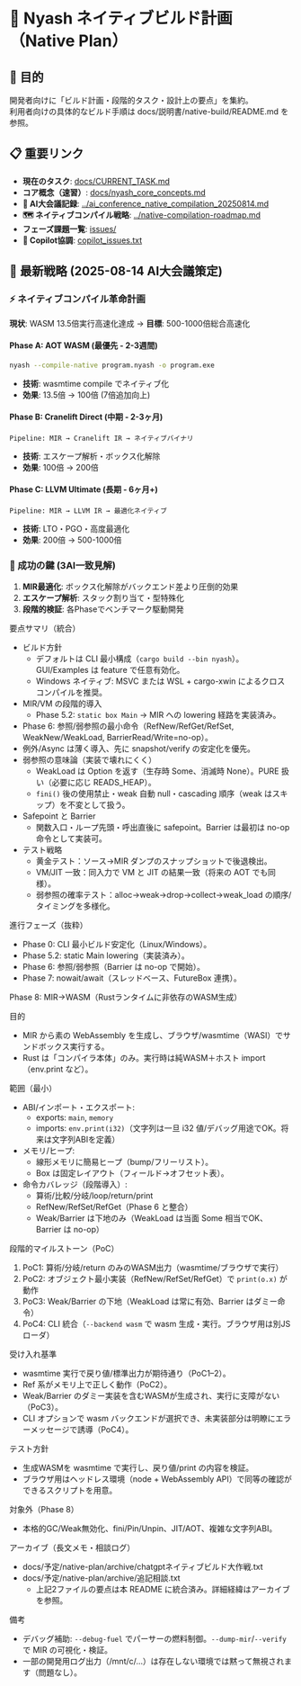 # 🚀 Nyash ネイティブビルド計画（Native Plan）

## 🎯 目的
開発者向けに「ビルド計画・段階的タスク・設計上の要点」を集約。  
利用者向けの具体的なビルド手順は docs/説明書/native-build/README.md を参照。

## 📋 重要リンク
- **現在のタスク**: [docs/CURRENT_TASK.md](../../CURRENT_TASK.md)
- **コア概念（速習）**: [docs/nyash_core_concepts.md](../../nyash_core_concepts.md)
- **🤖 AI大会議記録**: [../ai_conference_native_compilation_20250814.md](../ai_conference_native_compilation_20250814.md)
- **🗺️ ネイティブコンパイル戦略**: [../native-compilation-roadmap.md](../native-compilation-roadmap.md)
- **フェーズ課題一覧**: [issues/](issues/)
- **🤖 Copilot協調**: [copilot_issues.txt](copilot_issues.txt)

## 🌟 **最新戦略 (2025-08-14 AI大会議策定)**

### ⚡ ネイティブコンパイル革命計画
**現状**: WASM 13.5倍実行高速化達成 → **目標**: 500-1000倍総合高速化

#### **Phase A: AOT WASM** (最優先 - 2-3週間)
```bash
nyash --compile-native program.nyash -o program.exe
```
- **技術**: wasmtime compile でネイティブ化
- **効果**: 13.5倍 → 100倍 (7倍追加向上)

#### **Phase B: Cranelift Direct** (中期 - 2-3ヶ月)  
```
Pipeline: MIR → Cranelift IR → ネイティブバイナリ
```
- **技術**: エスケープ解析・ボックス化解除
- **効果**: 100倍 → 200倍

#### **Phase C: LLVM Ultimate** (長期 - 6ヶ月+)
```
Pipeline: MIR → LLVM IR → 最適化ネイティブ
```
- **技術**: LTO・PGO・高度最適化
- **効果**: 200倍 → 500-1000倍

### 🔑 成功の鍵 (3AI一致見解)
1. **MIR最適化**: ボックス化解除がバックエンド差より圧倒的効果
2. **エスケープ解析**: スタック割り当て・型特殊化
3. **段階的検証**: 各Phaseでベンチマーク駆動開発

要点サマリ（統合）
- ビルド方針
  - デフォルトは CLI 最小構成（`cargo build --bin nyash`）。GUI/Examples は feature で任意有効化。
  - Windows ネイティブ: MSVC または WSL + cargo-xwin によるクロスコンパイルを推奨。
- MIR/VM の段階的導入
  - Phase 5.2: `static box Main` → MIR への lowering 経路を実装済み。
 - Phase 6: 参照/弱参照の最小命令（RefNew/RefGet/RefSet, WeakNew/WeakLoad, BarrierRead/Write=no-op）。
  - 例外/Async は薄く導入、先に snapshot/verify の安定化を優先。
- 弱参照の意味論（実装で壊れにくく）
  - WeakLoad は Option<Ref> を返す（生存時 Some、消滅時 None）。PURE 扱い（必要に応じ READS_HEAP）。
  - `fini()` 後の使用禁止・weak 自動 null・cascading 順序（weak はスキップ）を不変として扱う。
- Safepoint と Barrier
  - 関数入口・ループ先頭・呼出直後に safepoint。Barrier は最初は no-op 命令として実装可。
- テスト戦略
  - 黄金テスト：ソース→MIR ダンプのスナップショットで後退検出。
  - VM/JIT 一致：同入力で VM と JIT の結果一致（将来の AOT でも同様）。
  - 弱参照の確率テスト：alloc→weak→drop→collect→weak_load の順序/タイミングを多様化。

進行フェーズ（抜粋）
- Phase 0: CLI 最小ビルド安定化（Linux/Windows）。
- Phase 5.2: static Main lowering（実装済み）。
- Phase 6: 参照/弱参照（Barrier は no-op で開始）。
- Phase 7: nowait/await（スレッドベース、FutureBox 連携）。

Phase 8: MIR→WASM（Rustランタイムに非依存のWASM生成）

目的
- MIR から素の WebAssembly を生成し、ブラウザ/wasmtime（WASI）でサンドボックス実行する。
- Rust は「コンパイラ本体」のみ。実行時は純WASM＋ホスト import（env.print など）。

範囲（最小）
- ABI/インポート・エクスポート:
  - exports: `main`, `memory`
  - imports: `env.print(i32)`（文字列は一旦 i32 値/デバッグ用途でOK。将来は文字列ABIを定義）
- メモリ/ヒープ:
  - 線形メモリに簡易ヒープ（bump/フリーリスト）。
  - Box は固定レイアウト（フィールド→オフセット表）。
- 命令カバレッジ（段階導入）:
  - 算術/比較/分岐/loop/return/print
  - RefNew/RefSet/RefGet（Phase 6 と整合）
  - Weak/Barrier は下地のみ（WeakLoad は当面 Some 相当でOK、Barrier は no-op）

段階的マイルストーン（PoC）
1) PoC1: 算術/分岐/return のみのWASM出力（wasmtime/ブラウザで実行）
2) PoC2: オブジェクト最小実装（RefNew/RefSet/RefGet）で `print(o.x)` が動作
3) PoC3: Weak/Barrier の下地（WeakLoad は常に有効、Barrier はダミー命令）
4) PoC4: CLI 統合（`--backend wasm` で wasm 生成・実行。ブラウザ用は別JSローダ）

受け入れ基準
- wasmtime 実行で戻り値/標準出力が期待通り（PoC1–2）。
- Ref 系がメモリ上で正しく動作（PoC2）。
- Weak/Barrier のダミー実装を含むWASMが生成され、実行に支障がない（PoC3）。
- CLI オプションで wasm バックエンドが選択でき、未実装部分は明瞭にエラーメッセージで誘導（PoC4）。

テスト方針
- 生成WASMを wasmtime で実行し、戻り値/print の内容を検証。
- ブラウザ用はヘッドレス環境（node + WebAssembly API）で同等の確認ができるスクリプトを用意。

対象外（Phase 8）
- 本格的GC/Weak無効化、fini/Pin/Unpin、JIT/AOT、複雑な文字列ABI。

アーカイブ（長文メモ・相談ログ）
- docs/予定/native-plan/archive/chatgptネイティブビルド大作戦.txt
- docs/予定/native-plan/archive/追記相談.txt
  - 上記2ファイルの要点は本 README に統合済み。詳細経緯はアーカイブを参照。

備考
- デバッグ補助: `--debug-fuel` でパーサーの燃料制御。`--dump-mir`/`--verify` で MIR の可視化・検証。
- 一部の開発用ログ出力（/mnt/c/...）は存在しない環境では黙って無視されます（問題なし）。

